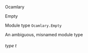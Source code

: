 Ocamlary

Empty

Module type `Ocamlary.Empty`

An ambiguous, misnamed module type

<a id="type-t"></a>

###### type t
